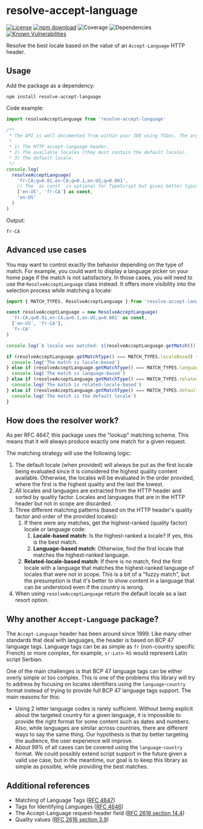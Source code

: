 # resolve-accept-language

[![License](https://img.shields.io/npm/l/make-coverage-badge.svg?color=brightgreen)](https://opensource.org/licenses/MIT)
[![npm download](https://img.shields.io/npm/dw/resolve-accept-language.svg?color=brightgreen)](https://www.npmjs.com/package/resolve-accept-language)
![Coverage](https://img.shields.io/badge/Coverage-100%25-brightgreen.svg)
![Dependencies](https://img.shields.io/badge/dependencies-0-brightgreen.svg)
[![Known Vulnerabilities](https://snyk.io/test/github/Avansai/resolve-accept-language/badge.svg?targetFile=package.json)](https://snyk.io/test/github/Avansai/resolve-accept-language?targetFile=package.json)

Resolve the best locale based on the value of an `Accept-Language` HTTP header.

## Usage

Add the package as a dependency:

```
npm install resolve-accept-language
```

Code example:

```ts
import resolveAcceptLanguage from 'resolve-accept-language'

/**
 * The API is well documented from within your IDE using TSDoc. The arguments are as follows:
 *
 * 1) The HTTP accept-language header.
 * 2) The available locales (they must contain the default locale).
 * 3) The default locale.
 */
console.log(
  resolveAcceptLanguage(
    'fr-CA;q=0.01,en-CA;q=0.1,en-US;q=0.001',
    // The `as const` is optional for TypeScript but gives better typing.
    ['en-US', 'fr-CA'] as const,
    'en-US'
  )
)
```

Output:

```
fr-CA
```

## Advanced use cases

You may want to control exactly the behavior depending on the type of match. For example, you could want to display a language picker on your home page if the match is not satisfactory. In those cases, you will need to use the `ResolveAcceptLanguage` class instead. It offers more visibility into the selection process while matching a locale:

```ts
import { MATCH_TYPES, ResolveAcceptLanguage } from 'resolve-accept-language'

const resolveAcceptLanguage = new ResolveAcceptLanguage(
  'fr-CA;q=0.01,en-CA;q=0.1,en-US;q=0.001' as const,
  ['en-US', 'fr-CA'],
  'fr-CA'
)

console.log(`A locale was matched: ${resolveAcceptLanguage.getMatch()}`)

if (resolveAcceptLanguage.getMatchType() === MATCH_TYPES.localeBased) {
  console.log('The match is locale-based')
} else if (resolveAcceptLanguage.getMatchType() === MATCH_TYPES.languageBased) {
  console.log('The match is language-based')
} else if (resolveAcceptLanguage.getMatchType() === MATCH_TYPES.relatedLocaleBased) {
  console.log('The match is related-locale-based')
} else if (resolveAcceptLanguage.getMatchType() === MATCH_TYPES.defaultLocale) {
  console.log('The match is the default locale')
}
```

## How does the resolver work?

As per RFC 4647, this package uses the "lookup" matching scheme. This means that it will always produce exactly one match for a given request.

The matching strategy will use the following logic:

1. The default locale (when provided) will always be put as the first locale being evaluated since it is considered the highest quality content available. Otherwise, the locales will be evaluated in the order provided, where the first is the highest quality and the last the lowest.
2. All locales and languages are extracted from the HTTP header and sorted by quality factor. Locales and languages that are in the HTTP header but not in scope are discarded.
3. Three different matching patterns (based on the HTTP header's quality factor and order of the provided locales):
   1. If there were any matches, get the highest-ranked (quality factor) locale or language code:
      1. **Locale-based match**: Is the highest-ranked a locale? If yes, this is the best match.
      2. **Language-based match**: Otherwise, find the first locale that matches the highest-ranked language.
   2. **Related-locale-based match**: If there is no match, find the first locale with a language that matches the highest-ranked language of locales that were not in scope. This is a bit of a "fuzzy match", but the presumption is that it's better to show content in a language that can be understood even if the country is wrong.
4. When using `resolveAcceptLanguage` return the default locale as a last resort option.

## Why another `Accept-Language` package?

The `Accept-Language` header has been around since 1999. Like many other standards that deal with languages, the header is based
on BCP 47 language tags. Language tags can be as simple as `fr` (non-country specific French) or more complex, for example,
`sr-Latn-RS` would represent Latin script Serbian.

One of the main challenges is that BCP 47 language tags can be either overly simple or too complex. This is one of the problems this
library will try to address by focusing on locales identifiers using the `language`-`country` format instead of trying to provide
full BCP 47 language tags support. The main reasons for this:

- Using 2 letter language codes is rarely sufficient. Without being explicit about the targeted country for a given language, it is impossible to provide the right format for some content such as dates and numbers. Also, while languages are similar across countries, there are different ways to say the same thing. Our hypothesis is that by better targeting the audience, the user experience will improve.
- About 99% of all cases can be covered using the `language`-`country` format. We could possibly extend script support in the future given a valid use case, but in the meantime, our goal is to keep this library as simple as possible, while providing the best matches.

## Additional references

- Matching of Language Tags ([RFC 4647](https://tools.ietf.org/html/rfc4647))
- Tags for Identifying Languages ([RFC 4646](https://tools.ietf.org/html/rfc4646))
- The Accept-Language request-header field ([RFC 2616 section 14.4](https://tools.ietf.org/html/rfc2616#section-14.4))
- Quality values ([RFC 2616 section 3.9](https://tools.ietf.org/html/rfc2616#section-3.9))
